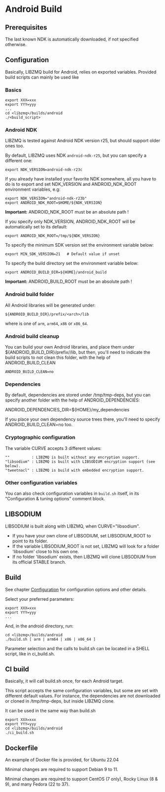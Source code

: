 # Android Build

## Prerequisites

The last known NDK is automatically downloaded, if not specified otherwise.

## Configuration

Basically, LIBZMQ build for Android, relies on exported variables.
Provided build scripts can mainly be used like

### Basics

    export XXX=xxx
    export YYY=yyy
    ...
    cd <libzmq>/builds/android
    ./<build_script>


### Android NDK

LIBZMQ is tested against Android NDK version r25, but should
support older ones too.

By default, LIBZMQ uses NDK `android-ndk-r25`, but you can specify
a different one:

    export NDK_VERSION=android-ndk-r23c

If you already have installed your favorite NDK somewhere, all you have to
do is to export and set NDK_VERSION and ANDROID_NDK_ROOT environment
variables, e.g:

    export NDK_VERSION="android-ndk-r23b"
    export ANDROID_NDK_ROOT=$HOME/${NDK_VERSION}

**Important:** ANDROID_NDK_ROOT must be an absolute path !

If you specify only NDK_VERSION, ANDROID_NDK_ROOT will be automatically set 
to its default:

    export ANDROID_NDK_ROOT=/tmp/${NDK_VERSION}

To specify the minimum SDK version set the environment variable below:

    export MIN_SDK_VERSION=21   # Default value if unset

To specify the build directory set the environment variable below:

    export ANDROID_BUILD_DIR=${HOME}/android_build

**Important:** ANDROID_BUILD_ROOT must be an absolute path !

### Android build folder

All Android libraries will be generated under:

    ${ANDROID_BUILD_DIR}/prefix/<arch>/lib

where <arch> is one of `arm`, `arm64`, `x86` or `x86_64`.

### Android build cleanup

You can build your own Android libraries, and place them under
${ANDROID_BUILD_DIR}/prefix/<arch>/lib, but then, you'll need to
indicate the build scripts to not clean this folder, with the 
help of ANDROID_BUILD_CLEAN

    ANDROID_BUILD_CLEAN=no

### Dependencies

By default, dependencies are stored under /tmp/tmp-deps, but you
can specify another folder with the help of ANDROID_DEPENDENCIES:

   ANDROID_DEPENDENCIES_DIR=${HOME}/my_dependencies

If you place your own dependency source trees there, you'll need
to specify ANDROID_BUILD_CLEAN=no too.

### Cryptographic configuration

The variable CURVE accepts 3 different values: 

    ""          : LIBZMQ is built without any encryption support.
    "libsodium" : LIBZMQ is built with LIBSODIUM encryption support (see below).
    "tweetnacl" : LIBZMQ is build with embedded encryption support.

### Other configuration variables

You can also check configuration variables in `build.sh` itself, in its
"Configuration & tuning options" comment block.

## LIBSODIUM

LIBSODIUM is built along with LIBZMQ, when CURVE="libsodium".

- If you have your own clone of LIBSODIUM, set LIBSODIUM_ROOT to point to
its folder.
- If the variable LIBSODIUM_ROOT is not set, LIBZMQ will look for a folder
'libsodium' close to his own one.
- If no folder 'libsodium' exists, then LIBZMQ will clone LIBSODIUM from its
official STABLE branch.

## Build

See chapter [Configuration](#configuration) for configuration options and
other details.

Select your preferred parameters:

    export XXX=xxx
    export YYY=yyy
    ...

And, in the android directory, run:

    cd <libzmq>/builds/android
    ./build.sh [ arm | arm64 | x86 | x86_64 ]

Parameter selection and the calls to build.sh can be located in a
SHELL script, like in ci_build.sh.

## CI build 

Basically, it will call build.sh once, for each Android target.

This script accepts the same configuration variables, but some are set
with different default values. For instance, the dependencies are not
downloaded or cloned in /tmp/tmp-deps, but inside LIBZMQ clone.

It can be used in the same way than build.sh

    export XXX=xxx
    export YYY=yyy
    cd <libzmq>/builds/android
    ./ci_build.sh


## Dockerfile

An example of Docker file is provided, for Ubuntu 22.04

Minimal changes are required to support Debian 9 to 11.

Minimal changes are required to support CentOS (7 only), Rocky Linux (8 & 9),
and many Fedora (22 to 37).

